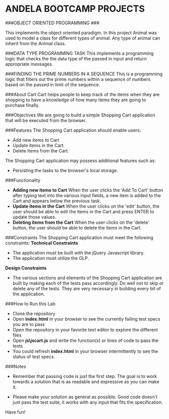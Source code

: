 # ANDELA BOOTCAMP PROJECTS

###OBJECT ORIENTED PROGRAMMING ###

 This implements the object oriented paradigm. In this project Animal was used to model a class for different types of animal.
 Any type of animal can inherit from the Animal class.
 
 
 ###DATA TYPE PROGRAMMING TASK 
 This implements a programming logic that checks the the data type of the passed in input and return appropriate messages.
 
 ###FINDING THE PRIME NUMBERS IN A SEQUENCE 
 This is a programming logic that filters out the prime numbers within a sequence of numbers based on the passed in limit of the sequence.

###About Cart
Cart helps people to keep track of the items when they are shopping to have a knowledge of how many items they are going to purchase finally.

###Objectives
We are going to build a simple Shopping Cart application that will be executed from the browser.

###Features
The Shopping Cart application should enable users:
  + Add new items to Cart
  + Update items in the Cart.
  + Delete items from the Cart.

The Shopping Cart application may possess additional features such as:
  + Persisting the tasks to the browser's local storage.

###Functionality
  +  **Adding new items to Cart**
  When the user clicks the 'Add To Cart' button after typing text into the various input fields, a new item is added to the Cart and appears below the previous task.
  +  **Update items in the Cart**
  When the user clicks on the 'edit' button, the user should be able to edit the items in the Cart and press ENTER to update those values.
  +  **Deleting items from the Cart**
  When the user clicks on the 'delete' button, the user should be able to delete the items in the Cart.


###Constraints
The Shopping Cart application must meet the following constraints:
**Technical Constraints**
  + The application must be built with the jQuery Javascript library.
  + The application must utilize the OLP.

**Design Constraints**
  + The various sections and elements of the Shopping Cart application are built by making each of the tests pass accordingly. Do well not to skip or delete any of the tests. They are very necessary in building every bit of the application.

###How to Run this Lab

+ Clone the repository
+ Open **index.html** in your browser to see the currently failing test specs you are to pass
+ Open the repository in your favorite text editor to explore the different files
+ Open **js\jscart.js** and write the function(s) or lines of code to pass the tests
+ You could refresh **index.html** in your browser intermittently to see the status of test specs.

###Notes

+ Remember that passing code is just the first step. The goal is to work towards a solution that is as readable and expressive as you can make
it.

+ Please make your solution as general as possible. Good code doesn't just pass the test suite, it works with any input that fits the specification.

Have fun!


